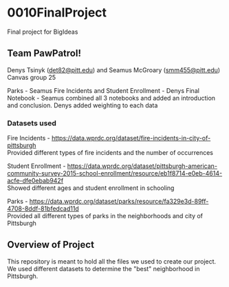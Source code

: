 # 0010FinalProject
Final project for BigIdeas

## Team PawPatrol!
Denys Tsinyk (det82@pitt.edu) and Seamus McGroary (smm455@pitt.edu)
Canvas group 25

Parks - Seamus 
Fire Incidents and Student Enrollment - Denys
Final Notebook - Seamus combined all 3 notebooks and added an introduction and conclusion. Denys added weighting to each data

### Datasets used
Fire Incidents - https://data.wprdc.org/dataset/fire-incidents-in-city-of-pittsburgh  
Provided different types of fire incidents and the number of occurrences

Student Enrollment - https://data.wprdc.org/dataset/pittsburgh-american-community-survey-2015-school-enrollment/resource/eb1f8714-e0eb-4614-acfe-dfe0ebab942f  
Showed different ages and student enrollment in schooling

Parks - https://data.wprdc.org/dataset/parks/resource/fa329e3d-89ff-4708-8ddf-81bfedcad11d      
Provided all different types of parks in the neighborhoods and city of Pittsburgh

## Overview of Project
This repository is meant to hold all the files we used to create our project. We used different datasets to determine the "best" neighborhood in Pittsburgh. 
